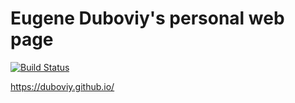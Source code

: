 # Eugene Duboviy's personal web page

[![Build Status](https://travis-ci.org/duboviy/duboviy.github.io.svg?branch=master)](https://travis-ci.org/duboviy/duboviy.github.io)

https://duboviy.github.io/
